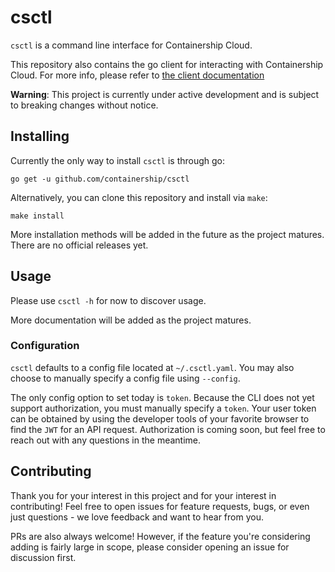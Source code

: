 # csctl

`csctl` is a command line interface for Containership Cloud.

This repository also contains the go client for interacting with Containership Cloud.
For more info, please refer to [the client documentation](cloud/README.md)

**Warning**: This project is currently under active development and is subject to breaking changes without notice.

## Installing

Currently the only way to install `csctl` is through go:

```
go get -u github.com/containership/csctl
```

Alternatively, you can clone this repository and install via `make`:

```
make install
```

More installation methods will be added in the future as the project matures.
There are no official releases yet.

## Usage

Please use `csctl -h` for now to discover usage.

More documentation will be added as the project matures.

### Configuration

`csctl` defaults to a config file located at `~/.csctl.yaml`.
You may also choose to manually specify a config file using `--config`.

The only config option to set today is `token`.
Because the CLI does not yet support authorization, you must manually specify a `token`.
Your user token can be obtained by using the developer tools of your favorite browser to find the `JWT` for an API request.
Authorization is coming soon, but feel free to reach out with any questions in the meantime.

## Contributing

Thank you for your interest in this project and for your interest in contributing!
Feel free to open issues for feature requests, bugs, or even just questions - we love feedback and want to hear from you.

PRs are also always welcome!
However, if the feature you're considering adding is fairly large in scope, please consider opening an issue for discussion first.

